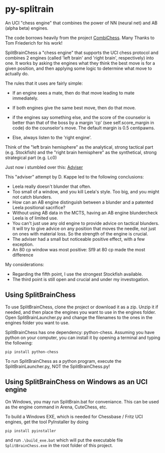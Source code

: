 # py-splitrain
An UCI "chess engine" that combines the power of NN (neural net) and AB (alpha beta) engines.

The code borrows heavily from the project [CombiChess](https://github.com/tom0334/CombiChess).
Many Thanks to Tom Friederich for his work!

SplitBrainChess a "chess engine" that supports the UCI chess protocol and combines 2 engines (called 'left brain' and 'right brain', respectively) into one. It works by asking the engines what they think the best move is for a given position, and then applying some logic to determine what move to actually do.

The rules that it uses are fairly simple:

  * If an engine sees a mate, then do that move leading to mate immediately.

  * If both engines give the same best move, then do that move.
  
  * if the engines say something else, and the score of the counselor is better than that of the boss by a margin 'cp' (see self.score_margin in code) do the counselor's move. The default margin is 0.5 centipawns.
  
  * Else, always listen to the 'right engine'. 

Think of the "left brain hemisphere" as the analytical, strong tactical part (e.g. Stockfish) 
and the "right brain hemisphere"  as the synthetical, strong strategical part (e.g. Lc0)

Just now i stumbled over this: [Adviser](https://github.com/dkappe/leela-chess-weights/wiki/Real-Time-Blunder-Checking)

This "adviser" attempt by D. Kappe led to the following conclusions:

 * Leela really doesn't blunder that often.
 * Too small of a window, and you kill Leela's style. Too big, and you might not catch blunders.
 * How can an AB engine distinguish between a blunder and a patented Leela positional sacrifice?
 * Without using AB data in the MCTS, having an AB engine blundercheck Leela is of limited use.
 * You can't just use any old engine to provide advice on tactical blunders. It will try to give advice on any position that moves the needle, not just on ones with material loss. So the strength of the engine is crucial.
 * The adviser had a small but noticeable positive effect, with a few exception.
 * An 80 cp window was most positive: Sf9 at 80 cp made the most difference   

My considerations:

 * Regarding the fifth point, I use the strongest Stockfish available.
 * The third point is still open and crucial and under my investogation.


## Using SplitBrainChess
To use SplitBrainChess, clone the project or download it as a zip. Unzip it if needed, and then place the engines you want to use in the engines folder. Open SplitBrainLauncher.py and change the filenames to the ones in the engines folder you want to use.

SplitBrainChess has one dependency: python-chess. Assuming you have python on your computer, you can install it by opening a terminal and typing the following:

```
pip install python-chess
```

To run SplitBrainChess as a python program, execute the SplitBrainLauncher.py, NOT the SplitBrainChess.py!

## Using SplitBrainChess on Windows as an UCI engine

On Windows, you may run SplitBrain.bat for conveniance. This can be used as the engine command in Arena, CuteChess, etc.

To build a Windows EXE, which is needed for Chessbase / Fritz UCI engines, get the tool PyInstaller by doing

```
pip install pyinstaller
```

and run ``.\build_exe.bat`` which will put the executable file ``SplitBrainChess.exe`` in the root folder of this project.



